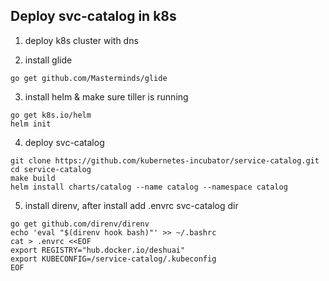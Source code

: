 ## Deploy svc-catalog in k8s

1. deploy k8s cluster with dns

2. install glide
```
go get github.com/Masterminds/glide
```

3. install helm & make sure tiller is running
```
go get k8s.io/helm
helm init
```

4. deploy svc-catalog
```
git clone https://github.com/kubernetes-incubator/service-catalog.git
cd service-catalog
make build
helm install charts/catalog --name catalog --namespace catalog
```

5. install direnv, after install add .envrc svc-catalog dir
```
go get github.com/direnv/direnv
echo 'eval "$(direnv hook bash)"' >> ~/.bashrc
cat > .envrc <<EOF
export REGISTRY="hub.docker.io/deshuai"
export KUBECONFIG=/service-catalog/.kubeconfig
EOF
```
